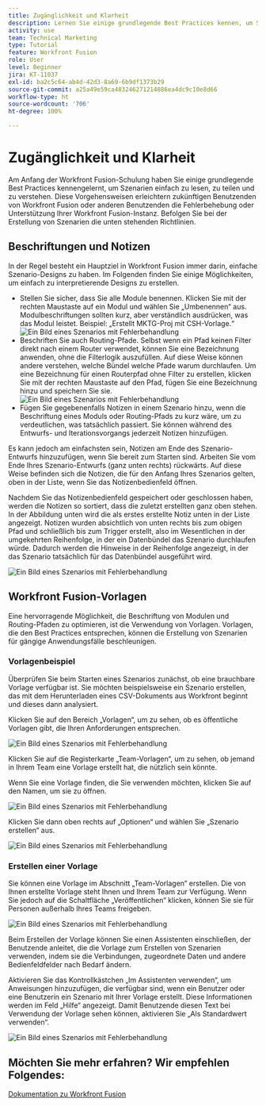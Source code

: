 ```yaml
---
title: Zugänglichkeit und Klarheit
description: Lernen Sie einige grundlegende Best Practices kennen, um Szenarien einfach zu lesen, freizugeben und zu verstehen.
activity: use
team: Technical Marketing
type: Tutorial
feature: Workfront Fusion
role: User
level: Beginner
jira: KT-11037
exl-id: ba2c5c64-ab4d-42d3-8a69-6b9df1373b29
source-git-commit: a25a49e59ca483246271214886ea4dc9c10e8d66
workflow-type: ht
source-wordcount: '706'
ht-degree: 100%

---
```


# Zugänglichkeit und Klarheit

Am Anfang der Workfront Fusion-Schulung haben Sie einige grundlegende Best Practices kennengelernt, um Szenarien einfach zu lesen, zu teilen und zu verstehen. Diese Vorgehensweisen erleichtern zukünftigen Benutzenden von Workfront Fusion oder anderen Benutzenden die Fehlerbehebung oder Unterstützung Ihrer Workfront Fusion-Instanz. Befolgen Sie bei der Erstellung von Szenarien die unten stehenden Richtlinien.

## Beschriftungen und Notizen

In der Regel besteht ein Hauptziel in Workfront Fusion immer darin, einfache Szenario-Designs zu haben. Im Folgenden finden Sie einige Möglichkeiten, um einfach zu interpretierende Designs zu erstellen.

* Stellen Sie sicher, dass Sie alle Module benennen. Klicken Sie mit der rechten Maustaste auf ein Modul und wählen Sie „Umbenennen“ aus. Modulbeschriftungen sollten kurz, aber verständlich ausdrücken, was das Modul leistet. Beispiel: „Erstellt MKTG-Proj mit CSH-Vorlage.“
  ![Ein Bild eines Szenarios mit Fehlerbehandlung](assets/design-optimization-and-testing-1.png)
* Beschriften Sie auch Routing-Pfade. Selbst wenn ein Pfad keinen Filter direkt nach einem Router verwendet, können Sie eine Bezeichnung anwenden, ohne die Filterlogik auszufüllen. Auf diese Weise können andere verstehen, welche Bündel welche Pfade warum durchlaufen. Um eine Bezeichnung für einen Routerpfad ohne Filter zu erstellen, klicken Sie mit der rechten Maustaste auf den Pfad, fügen Sie eine Bezeichnung hinzu und speichern Sie sie.
  ![Ein Bild eines Szenarios mit Fehlerbehandlung](assets/design-optimization-and-testing-2.png)
* Fügen Sie gegebenenfalls Notizen in einem Szenario hinzu, wenn die Beschriftung eines Moduls oder Routing-Pfads zu kurz wäre, um zu verdeutlichen, was tatsächlich passiert. Sie können während des Entwurfs- und Iterationsvorgangs jederzeit Notizen hinzufügen.

Es kann jedoch am einfachsten sein, Notizen am Ende des Szenario-Entwurfs hinzuzufügen, wenn Sie bereit zum Starten sind. Arbeiten Sie vom Ende Ihres Szenario-Entwurfs (ganz unten rechts) rückwärts. Auf diese Weise befinden sich die Notizen, die für den Anfang Ihres Szenarios gelten, oben in der Liste, wenn Sie das Notizenbedienfeld öffnen.

Nachdem Sie das Notizenbedienfeld gespeichert oder geschlossen haben, werden die Notizen so sortiert, dass die zuletzt erstellten ganz oben stehen. In der Abbildung unten wird die als erstes erstellte Notiz unten in der Liste angezeigt. Notizen wurden absichtlich von unten rechts bis zum obigen Pfad und schließlich bis zum Trigger erstellt, also im Wesentlichen in der umgekehrten Reihenfolge, in der ein Datenbündel das Szenario durchlaufen würde. Dadurch werden die Hinweise in der Reihenfolge angezeigt, in der das Szenario tatsächlich für das Datenbündel ausgeführt wird.

![Ein Bild eines Szenarios mit Fehlerbehandlung](assets/design-optimization-and-testing-3.png)

## Workfront Fusion-Vorlagen

Eine hervorragende Möglichkeit, die Beschriftung von Modulen und Routing-Pfaden zu optimieren, ist die Verwendung von Vorlagen. Vorlagen, die den Best Practices entsprechen, können die Erstellung von Szenarien für gängige Anwendungsfälle beschleunigen.

### Vorlagenbeispiel

Überprüfen Sie beim Starten eines Szenarios zunächst, ob eine brauchbare Vorlage verfügbar ist. Sie möchten beispielsweise ein Szenario erstellen, das mit dem Herunterladen eines CSV-Dokuments aus Workfront beginnt und dieses dann analysiert.

Klicken Sie auf den Bereich „Vorlagen“, um zu sehen, ob es öffentliche Vorlagen gibt, die Ihren Anforderungen entsprechen.

![Ein Bild eines Szenarios mit Fehlerbehandlung](assets/design-optimization-and-testing-4.png)

Klicken Sie auf die Registerkarte „Team-Vorlagen“, um zu sehen, ob jemand in Ihrem Team eine Vorlage erstellt hat, die nützlich sein könnte.

Wenn Sie eine Vorlage finden, die Sie verwenden möchten, klicken Sie auf den Namen, um sie zu öffnen.

![Ein Bild eines Szenarios mit Fehlerbehandlung](assets/design-optimization-and-testing-5.png)

Klicken Sie dann oben rechts auf „Optionen“ und wählen Sie „Szenario erstellen“ aus.

![Ein Bild eines Szenarios mit Fehlerbehandlung](assets/design-optimization-and-testing-6.png)

### Erstellen einer Vorlage

Sie können eine Vorlage im Abschnitt „Team-Vorlagen“ erstellen. Die von Ihnen erstellte Vorlage steht Ihnen und Ihrem Team zur Verfügung. Wenn Sie jedoch auf die Schaltfläche „Veröffentlichen“ klicken, können Sie sie für Personen außerhalb Ihres Teams freigeben.

![Ein Bild eines Szenarios mit Fehlerbehandlung](assets/design-optimization-and-testing-7.png)

Beim Erstellen der Vorlage können Sie einen Assistenten einschließen, der Benutzende anleitet, die die Vorlage zum Erstellen von Szenarien verwenden, indem sie die Verbindungen, zugeordnete Daten und andere Bedienfeldfelder nach Bedarf ändern.

Aktivieren Sie das Kontrollkästchen „Im Assistenten verwenden“, um Anweisungen hinzuzufügen, die verfügbar sind, wenn ein Benutzer oder eine Benutzerin ein Szenario mit Ihrer Vorlage erstellt. Diese Informationen werden im Feld „Hilfe“ angezeigt. Damit Benutzende diesen Text bei Verwendung der Vorlage sehen können, aktivieren Sie „Als Standardwert verwenden“.

![Ein Bild eines Szenarios mit Fehlerbehandlung](assets/design-optimization-and-testing-8.png)

## Möchten Sie mehr erfahren? Wir empfehlen Folgendes:

[Dokumentation zu Workfront Fusion](https://experienceleague.adobe.com/docs/workfront/using/adobe-workfront-fusion/workfront-fusion-2.html?lang=de)
